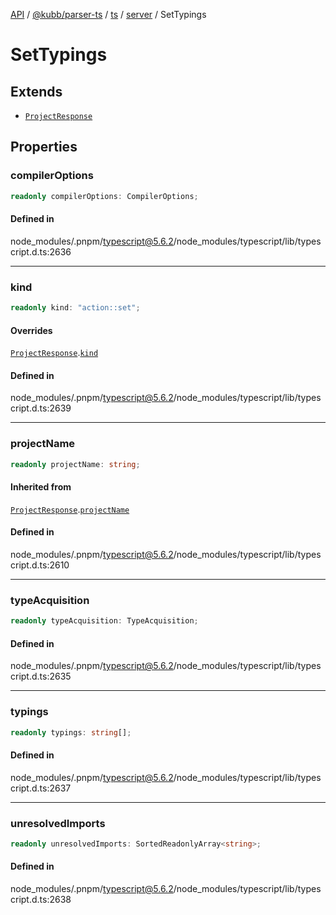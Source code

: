[API](../../../../../../../packages.md) / [@kubb/parser-ts](../../../../../index.md) / [ts](../../../index.md) / [server](../index.md) / SetTypings

# SetTypings

## Extends

- [`ProjectResponse`](ProjectResponse.md)

## Properties

### compilerOptions

```ts
readonly compilerOptions: CompilerOptions;
```

#### Defined in

node\_modules/.pnpm/typescript@5.6.2/node\_modules/typescript/lib/typescript.d.ts:2636

***

### kind

```ts
readonly kind: "action::set";
```

#### Overrides

[`ProjectResponse`](ProjectResponse.md).[`kind`](ProjectResponse.md#kind)

#### Defined in

node\_modules/.pnpm/typescript@5.6.2/node\_modules/typescript/lib/typescript.d.ts:2639

***

### projectName

```ts
readonly projectName: string;
```

#### Inherited from

[`ProjectResponse`](ProjectResponse.md).[`projectName`](ProjectResponse.md#projectname)

#### Defined in

node\_modules/.pnpm/typescript@5.6.2/node\_modules/typescript/lib/typescript.d.ts:2610

***

### typeAcquisition

```ts
readonly typeAcquisition: TypeAcquisition;
```

#### Defined in

node\_modules/.pnpm/typescript@5.6.2/node\_modules/typescript/lib/typescript.d.ts:2635

***

### typings

```ts
readonly typings: string[];
```

#### Defined in

node\_modules/.pnpm/typescript@5.6.2/node\_modules/typescript/lib/typescript.d.ts:2637

***

### unresolvedImports

```ts
readonly unresolvedImports: SortedReadonlyArray<string>;
```

#### Defined in

node\_modules/.pnpm/typescript@5.6.2/node\_modules/typescript/lib/typescript.d.ts:2638
